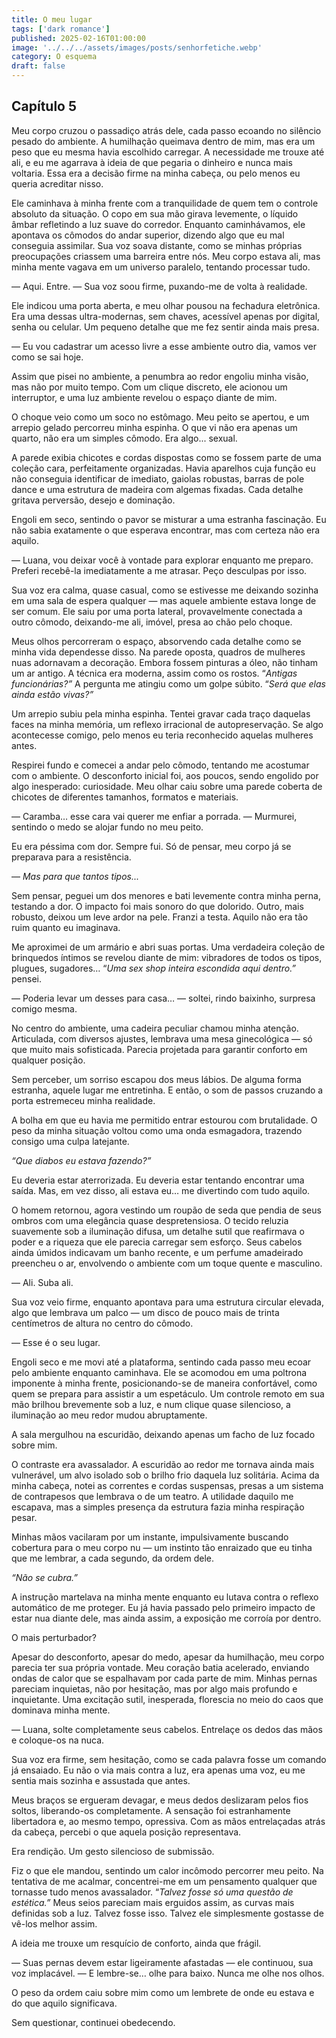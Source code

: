 ```yaml
---
title: O meu lugar
tags: ['dark romance']
published: 2025-02-16T01:00:00
image: '../../../assets/images/posts/senhorfetiche.webp'
category: O esquema
draft: false
---
```


## Capítulo 5

Meu corpo cruzou o passadiço atrás dele, cada passo ecoando no silêncio pesado do ambiente. A humilhação queimava dentro de mim, mas era um peso que eu mesma havia escolhido carregar. A necessidade me trouxe até ali, e eu me agarrava à ideia de que pegaria o dinheiro e nunca mais voltaria. Essa era a decisão firme na minha cabeça, ou pelo menos eu queria acreditar nisso.

Ele caminhava à minha frente com a tranquilidade de quem tem o controle absoluto da situação. O copo em sua mão girava levemente, o líquido âmbar refletindo a luz suave do corredor. Enquanto caminhávamos, ele apontava os cômodos do andar superior, dizendo algo que eu mal conseguia assimilar. Sua voz soava distante, como se minhas próprias preocupações criassem uma barreira entre nós. Meu corpo estava ali, mas minha mente vagava em um universo paralelo, tentando processar tudo.

— Aqui. Entre. — Sua voz soou firme, puxando-me de volta à realidade.

Ele indicou uma porta aberta, e meu olhar pousou na fechadura eletrônica. Era uma dessas ultra-modernas, sem chaves, acessível apenas por digital, senha ou celular. Um pequeno detalhe que me fez sentir ainda mais presa.

— Eu vou cadastrar um acesso livre a esse ambiente outro dia, vamos ver como se sai hoje.

Assim que pisei no ambiente, a penumbra ao redor engoliu minha visão, mas não por muito tempo. Com um clique discreto, ele acionou um interruptor, e uma luz ambiente revelou o espaço diante de mim.

O choque veio como um soco no estômago. Meu peito se apertou, e um arrepio gelado percorreu minha espinha. O que vi não era apenas um quarto, não era um simples cômodo. Era algo... sexual.

A parede exibia chicotes e cordas dispostas como se fossem parte de uma coleção cara, perfeitamente organizadas. Havia aparelhos cuja função eu não conseguia identificar de imediato, gaiolas robustas, barras de pole dance e uma estrutura de madeira com algemas fixadas. Cada detalhe gritava perversão, desejo e dominação.

Engoli em seco, sentindo o pavor se misturar a uma estranha fascinação. Eu não sabia exatamente o que esperava encontrar, mas com certeza não era aquilo.

— Luana, vou deixar você à vontade para explorar enquanto me preparo. Preferi recebê-la imediatamente a me atrasar. Peço desculpas por isso.

Sua voz era calma, quase casual, como se estivesse me deixando sozinha em uma sala de espera qualquer — mas aquele ambiente estava longe de ser comum. Ele saiu por uma porta lateral, provavelmente conectada a outro cômodo, deixando-me ali, imóvel, presa ao chão pelo choque.

Meus olhos percorreram o espaço, absorvendo cada detalhe como se minha vida dependesse disso. Na parede oposta, quadros de mulheres nuas adornavam a decoração. Embora fossem pinturas a óleo, não tinham um ar antigo. A técnica era moderna, assim como os rostos. “_Antigas funcionárias?”_ A pergunta me atingiu como um golpe súbito. “_Será que elas ainda estão vivas?”_

Um arrepio subiu pela minha espinha. Tentei gravar cada traço daquelas faces na minha memória, um reflexo irracional de autopreservação. Se algo acontecesse comigo, pelo menos eu teria reconhecido aquelas mulheres antes.

Respirei fundo e comecei a andar pelo cômodo, tentando me acostumar com o ambiente. O desconforto inicial foi, aos poucos, sendo engolido por algo inesperado: curiosidade. Meu olhar caiu sobre uma parede coberta de chicotes de diferentes tamanhos, formatos e materiais.

— Caramba… esse cara vai querer me enfiar a porrada. — Murmurei, sentindo o medo se alojar fundo no meu peito.

Eu era péssima com dor. Sempre fui. Só de pensar, meu corpo já se preparava para a resistência.

— _Mas para que tantos tipos..._

Sem pensar, peguei um dos menores e bati levemente contra minha perna, testando a dor. O impacto foi mais sonoro do que dolorido. Outro, mais robusto, deixou um leve ardor na pele. Franzi a testa. Aquilo não era tão ruim quanto eu imaginava.

Me aproximei de um armário e abri suas portas. Uma verdadeira coleção de brinquedos íntimos se revelou diante de mim: vibradores de todos os tipos, plugues, sugadores… “_Uma sex shop inteira escondida aqui dentro.”_ pensei.

— Poderia levar um desses para casa… — soltei, rindo baixinho, surpresa comigo mesma.

No centro do ambiente, uma cadeira peculiar chamou minha atenção. Articulada, com diversos ajustes, lembrava uma mesa ginecológica — só que muito mais sofisticada. Parecia projetada para garantir conforto em qualquer posição.

Sem perceber, um sorriso escapou dos meus lábios. De alguma forma estranha, aquele lugar me entretinha. E então, o som de passos cruzando a porta estremeceu minha realidade.

A bolha em que eu havia me permitido entrar estourou com brutalidade. O peso da minha situação voltou como uma onda esmagadora, trazendo consigo uma culpa latejante.

_“Que diabos eu estava fazendo?”_

Eu deveria estar aterrorizada. Eu deveria estar tentando encontrar uma saída. Mas, em vez disso, ali estava eu… me divertindo com tudo aquilo.

O homem retornou, agora vestindo um roupão de seda que pendia de seus ombros com uma elegância quase despretensiosa. O tecido reluzia suavemente sob a iluminação difusa, um detalhe sutil que reafirmava o poder e a riqueza que ele parecia carregar sem esforço. Seus cabelos ainda úmidos indicavam um banho recente, e um perfume amadeirado preencheu o ar, envolvendo o ambiente com um toque quente e masculino.

— Ali. Suba ali.

Sua voz veio firme, enquanto apontava para uma estrutura circular elevada, algo que lembrava um palco — um disco de pouco mais de trinta centímetros de altura no centro do cômodo.

— Esse é o seu lugar.

Engoli seco e me movi até a plataforma, sentindo cada passo meu ecoar pelo ambiente enquanto caminhava. Ele se acomodou em uma poltrona imponente à minha frente, posicionando-se de maneira confortável, como quem se prepara para assistir a um espetáculo. Um controle remoto em sua mão brilhou brevemente sob a luz, e num clique quase silencioso, a iluminação ao meu redor mudou abruptamente.

A sala mergulhou na escuridão, deixando apenas um facho de luz focado sobre mim.

O contraste era avassalador. A escuridão ao redor me tornava ainda mais vulnerável, um alvo isolado sob o brilho frio daquela luz solitária. Acima da minha cabeça, notei as correntes e cordas suspensas, presas a um sistema de contrapesos que lembrava o de um teatro. A utilidade daquilo me escapava, mas a simples presença da estrutura fazia minha respiração pesar.

Minhas mãos vacilaram por um instante, impulsivamente buscando cobertura para o meu corpo nu — um instinto tão enraizado que eu tinha que me lembrar, a cada segundo, da ordem dele.

_“Não se cubra.”_

A instrução martelava na minha mente enquanto eu lutava contra o reflexo automático de me proteger. Eu já havia passado pelo primeiro impacto de estar nua diante dele, mas ainda assim, a exposição me corroía por dentro.

O mais perturbador?

Apesar do desconforto, apesar do medo, apesar da humilhação, meu corpo parecia ter sua própria vontade. Meu coração batia acelerado, enviando ondas de calor que se espalhavam por cada parte de mim. Minhas pernas pareciam inquietas, não por hesitação, mas por algo mais profundo e inquietante. Uma excitação sutil, inesperada, florescia no meio do caos que dominava minha mente.

— Luana, solte completamente seus cabelos. Entrelaçe os dedos das mãos e coloque-os na nuca.

Sua voz era firme, sem hesitação, como se cada palavra fosse um comando já ensaiado. Eu não o via mais contra a luz, era apenas uma voz, eu me sentia mais sozinha e assustada que antes.

Meus braços se ergueram devagar, e meus dedos deslizaram pelos fios soltos, liberando-os completamente. A sensação foi estranhamente libertadora e, ao mesmo tempo, opressiva. Com as mãos entrelaçadas atrás da cabeça, percebi o que aquela posição representava.

Era rendição. Um gesto silencioso de submissão.

Fiz o que ele mandou, sentindo um calor incômodo percorrer meu peito. Na tentativa de me acalmar, concentrei-me em um pensamento qualquer que tornasse tudo menos avassalador. “_Talvez fosse só uma questão de estética.”_ Meus seios pareciam mais erguidos assim, as curvas mais definidas sob a luz. Talvez fosse isso. Talvez ele simplesmente gostasse de vê-los melhor assim.

A ideia me trouxe um resquício de conforto, ainda que frágil.

— Suas pernas devem estar ligeiramente afastadas — ele continuou, sua voz implacável. — E lembre-se… olhe para baixo. Nunca me olhe nos olhos.

O peso da ordem caiu sobre mim como um lembrete de onde eu estava e do que aquilo significava.

Sem questionar, continuei obedecendo.